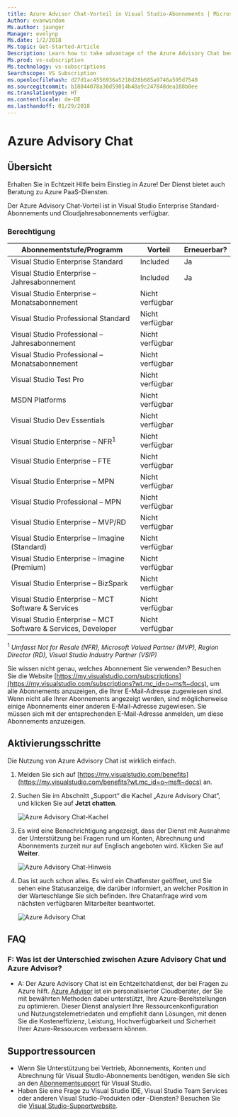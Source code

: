 ```yaml
---
title: Azure Advisor Chat-Vorteil in Visual Studio-Abonnements | Microsoft-Dokumentation
Author: evanwindom
Ms.author: jaunger
Manager: evelynp
Ms.date: 1/2/2018
Ms.topic: Get-Started-Article
Description: Learn how to take advantage of the Azure Advisory Chat benefit included in Visual Studio subscriptions.
Ms.prod: vs-subscription
Ms.technology: vs-subscriptions
Searchscope: VS Subscription
ms.openlocfilehash: d27d1ac4556936a5218d28b685a9746a595d7540
ms.sourcegitcommit: b18844078a30d59014b48a9c247848dea188b0ee
ms.translationtype: HT
ms.contentlocale: de-DE
ms.lasthandoff: 01/29/2018
---
```

# <a name="azure-advisory-chat"></a>Azure Advisory Chat

## <a name="overview"></a>Übersicht 
Erhalten Sie in Echtzeit Hilfe beim Einstieg in Azure! Der Dienst bietet auch Beratung zu Azure PaaS-Diensten.

Der Azure Advisory Chat-Vorteil ist in Visual Studio Enterprise Standard-Abonnements und Cloudjahresabonnements verfügbar.  

### <a name="eligibility"></a>Berechtigung
| Abonnementstufe/Programm                                 | Vorteil               | Erneuerbar?                                                         |
|--------------------------------------------------------------|-----------------------|--------------------------------------------------------------------|
| Visual Studio Enterprise Standard                            | Included              | Ja                                                                |
| Visual Studio Enterprise – Jahresabonnement                              | Included              | Ja                                                                |
| Visual Studio Enterprise – Monatsabonnement                             | Nicht verfügbar         |                                                                    |
| Visual Studio Professional Standard                          | Nicht verfügbar         |                                                                    |
| Visual Studio Professional – Jahresabonnement                            | Nicht verfügbar         |                                                                    | 
| Visual Studio Professional – Monatsabonnement                           | Nicht verfügbar         |                                                                    |
| Visual Studio Test Pro                                       | Nicht verfügbar         |                                                                    |
| MSDN Platforms                                               | Nicht verfügbar         |                                                                    |
| Visual Studio Dev Essentials                                 | Nicht verfügbar         |                                                                    |
| Visual Studio Enterprise – NFR<sup>1</sup>                                 | Nicht verfügbar         |                                                                    |
| Visual Studio Enterprise – FTE                               | Nicht verfügbar         |                                                                    |
| Visual Studio Enterprise – MPN                               | Nicht verfügbar         |                                                                    |
| Visual Studio Professional – MPN                             | Nicht verfügbar         |                                                                    |
| Visual Studio Enterprise – MVP/RD                            | Nicht verfügbar         |                                                                    |
| Visual Studio Enterprise – Imagine (Standard)                | Nicht verfügbar         |                                                                    |
| Visual Studio Enterprise – Imagine (Premium)                 | Nicht verfügbar         |                                                                    |
| Visual Studio Enterprise – BizSpark                          | Nicht verfügbar         |                                                                    |
| Visual Studio Enterprise – MCT Software & Services           | Nicht verfügbar         |                                                                    |
| Visual Studio Enterprise – MCT Software & Services, Developer | Nicht verfügbar         |                                                                    |
<sup>1</sup> *Umfasst Not for Resale (NFR), Microsoft Valued Partner (MVP), Region Director (RD), Visual Studio Industry Partner (VSIP)*  

Sie wissen nicht genau, welches Abonnement Sie verwenden?  Besuchen Sie die Website [https://my.visualstudio.com/subscriptions](https://my.visualstudio.com/subscriptions?wt.mc_id=o~msft~docs), um alle Abonnements anzuzeigen, die Ihrer E-Mail-Adresse zugewiesen sind. Wenn nicht alle Ihrer Abonnements angezeigt werden, sind möglicherweise einige Abonnements einer anderen E-Mail-Adresse zugewiesen.  Sie müssen sich mit der entsprechenden E-Mail-Adresse anmelden, um diese Abonnements anzuzeigen. 

## <a name="activation-steps"></a>Aktivierungsschritte

Die Nutzung von Azure Advisory Chat ist wirklich einfach.
1. Melden Sie sich auf [https://my.visualstudio.com/benefits](https://my.visualstudio.com/benefits?wt.mc_id=o~msft~docs) an.
2. Suchen Sie im Abschnitt „Support“ die Kachel „Azure Advisory Chat“, und klicken Sie auf **Jetzt chatten**.

    ![Azure Advisory Chat-Kachel](_img/vs-azure-advisory/vs-azure-advisory-tile.png)

3. Es wird eine Benachrichtigung angezeigt, dass der Dienst mit Ausnahme der Unterstützung bei Fragen rund um Konten, Abrechnung und Abonnements zurzeit nur auf Englisch angeboten wird.  Klicken Sie auf **Weiter**.

    ![Azure Advisory Chat-Hinweis](_img/vs-azure-advisory/vs-azure-advisory-disclaimer.png)

4. Das ist auch schon alles.  Es wird ein Chatfenster geöffnet, und Sie sehen eine Statusanzeige, die darüber informiert, an welcher Position in der Warteschlange Sie sich befinden.  Ihre Chatanfrage wird vom nächsten verfügbaren Mitarbeiter beantwortet. 

    ![Azure Advisory Chat](_img/vs-azure-advisory/vs-azure-advisory-chat.png)

## <a name="faq"></a>FAQ
### <a name="q--what-is-the-difference-between-azure-advisory-chat-and-azure-advisor"></a>F: Was ist der Unterschied zwischen Azure Advisory Chat und Azure Advisor?
-  A: Der Azure Advisory Chat ist ein Echtzeitchatdienst, der bei Fragen zu Azure hilft. [Azure Advisor](/azure/advisor/advisor-overview) ist ein personalisierter Cloudberater, der Sie mit bewährten Methoden dabei unterstützt, Ihre Azure-Bereitstellungen zu optimieren. Dieser Dienst analysiert Ihre Ressourcenkonfiguration und Nutzungstelemetriedaten und empfiehlt dann Lösungen, mit denen Sie die Kosteneffizienz, Leistung, Hochverfügbarkeit und Sicherheit Ihrer Azure-Ressourcen verbessern können.

## <a name="support-resources"></a>Supportressourcen
-  Wenn Sie Unterstützung bei Vertrieb, Abonnements, Konten und Abrechnung für Visual Studio-Abonnements benötigen, wenden Sie sich an den [Abonnementsupport](https://www.visualstudio.com/subscriptions/support/) für Visual Studio.
-  Haben Sie eine Frage zu Visual Studio IDE, Visual Studio Team Services oder anderen Visual Studio-Produkten oder -Diensten?  Besuchen Sie die [Visual Studio-Supportwebsite](https://www.visualstudio.com/support/). 